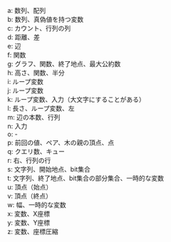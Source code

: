 a: 数列、配列  
b: 数列、真偽値を持つ変数  
c: カウント、行列の列  
d: 距離、差  
e: 辺  
f: 関数  
g: グラフ、関数、終了地点、最大公約数  
h: 高さ、関数、半分  
i: ループ変数  
j: ループ変数  
k: ループ変数、入力（大文字にすることがある）  
l: 長さ、ループ変数、左  
m: 辺の本数、行列  
n: 入力  
o: -  
p: 前回の値、ペア、木の親の頂点、点  
q: クエリ数、キュー  
r: 右、行列の行  
s: 文字列、開始地点、bit集合  
t: 文字列、終了地点、bit集合の部分集合、一時的な変数  
u: 頂点（始点）  
v: 頂点（終点）  
w: 幅、一時的な変数  
x: 変数、X座標  
y: 変数、Y座標  
z: 変数、座標圧縮  
  